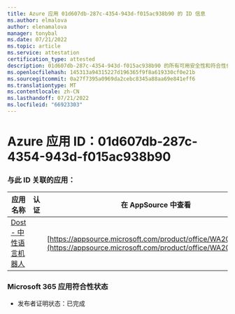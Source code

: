 ```yaml
---
title: Azure 应用 01d607db-287c-4354-943d-f015ac938b90 的 ID 信息
ms.author: elmalova
author: elenamalova
manager: tonybal
ms.date: 07/21/2022
ms.topic: article
ms.service: attestation
certification_type: attested
description: 01d607db-287c-4354-943d-f015ac938b90 的所有可用安全性和符合性信息信息。
ms.openlocfilehash: 145313a94315227d196365f9f8a619330cf0e21b
ms.sourcegitcommit: 0a27f7395a0969da2cebc8345a88aa69e841eff6
ms.translationtype: MT
ms.contentlocale: zh-CN
ms.lasthandoff: 07/21/2022
ms.locfileid: "66923303"
---
```

# <a name="azure-app-id-01d607db-287c-4354-943d-f015ac938b90"></a>Azure 应用 ID：01d607db-287c-4354-943d-f015ac938b90


### <a name="apps-associated-with-this-id"></a>与此 ID 关联的应用：
| **应用名称** | **认证** | **在 AppSource 中查看** |
|--------------|---------------|-----------------------|
| [Dost - 中性语言机器人](../forward/WA200004214.md) |  | [https://appsource.microsoft.com/product/office/WA200004214](https://appsource.microsoft.com/product/office/WA200004214) |

### <a name="microsoft-365-app-compliance-status"></a>Microsoft 365 应用符合性状态
- 发布者证明状态：已完成

